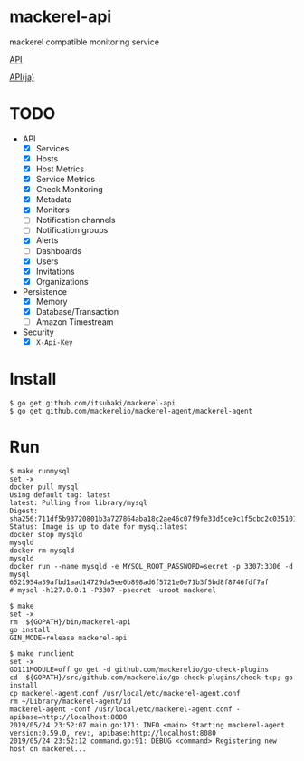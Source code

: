 # mackerel-api
mackerel compatible monitoring service

[API](https://mackerel.io/api-docs/)

[API(ja)](https://mackerel.io/ja/api-docs/)

# TODO

 - API
   - [x] Services
   - [x] Hosts
   - [x] Host Metrics
   - [x] Service Metrics
   - [x] Check Monitoring
   - [x] Metadata
   - [x] Monitors
   - [ ] Notification channels
   - [ ] Notification groups
   - [x] Alerts
   - [ ] Dashboards
   - [x] Users
   - [x] Invitations
   - [x] Organizations
 - Persistence
   - [x] Memory
   - [x] Database/Transaction
   - [ ] Amazon Timestream
 - Security
   - [x] `X-Api-Key`

# Install

```
$ go get github.com/itsubaki/mackerel-api
$ go get github.com/mackerelio/mackerel-agent/mackerel-agent
```

# Run

```
$ make runmysql
set -x
docker pull mysql
Using default tag: latest
latest: Pulling from library/mysql
Digest: sha256:711df5b93720801b3a727864aba18c2ae46c07f9fe33d5ce9c1f5cbc2c035101
Status: Image is up to date for mysql:latest
docker stop mysqld
mysqld
docker rm mysqld
mysqld
docker run --name mysqld -e MYSQL_ROOT_PASSWORD=secret -p 3307:3306 -d mysql
6521954a39afbd1aad14729da5ee0b898ad6f5721e0e71b3f5bd8f8746fdf7af
# mysql -h127.0.0.1 -P3307 -psecret -uroot mackerel
```

```
$ make
set -x
rm  ${GOPATH}/bin/mackerel-api
go install
GIN_MODE=release mackerel-api
```

```
$ make runclient
set -x
GO111MODULE=off go get -d github.com/mackerelio/go-check-plugins
cd  ${GOPATH}/src/github.com/mackerelio/go-check-plugins/check-tcp; go install
cp mackerel-agent.conf /usr/local/etc/mackerel-agent.conf
rm ~/Library/mackerel-agent/id
mackerel-agent -conf /usr/local/etc/mackerel-agent.conf -apibase=http://localhost:8080
2019/05/24 23:52:07 main.go:171: INFO <main> Starting mackerel-agent version:0.59.0, rev:, apibase:http://localhost:8080
2019/05/24 23:52:12 command.go:91: DEBUG <command> Registering new host on mackerel...
```